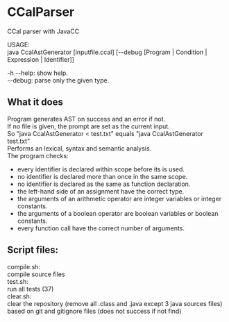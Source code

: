 # CCalParser
CCal parser with JavaCC

USAGE:  
	java CcalAstGenerator [inputfile.ccal] [--debug [Program | Condition | Expression | Identifier]]

  -h --help:	show help.  
  --debug:	parse only the given type.  

## What it does

Program generates AST on success and an error if not.  
If no file is given, the prompt are set as the current input.  
So "java CcalAstGenerator < test.txt" equals "java CcalAstGenerator test.txt"  
Performs an lexical, syntax and semantic analysis.  
The program checks:  
- every identifier is declared within scope before its is used.  
- no identifier is declared more than once in the same scope.  
- no identifier is declared as the same as function declaration.  
- the left-hand side of an assignment have the correct type.  
- the arguments of an arithmetic operator are integer variables or integer constants.  
- the arguments of a boolean operator are boolean variables or boolean constants.  
- every function call have the correct number of arguments.  

## Script files:

compile.sh:  
  compile source files  
test.sh:  
  run all tests (37)  
clear.sh:  
  clear the repository (remove all .class and .java except 3 java sources files)  
  based on git and gitignore files (does not success if not find)  